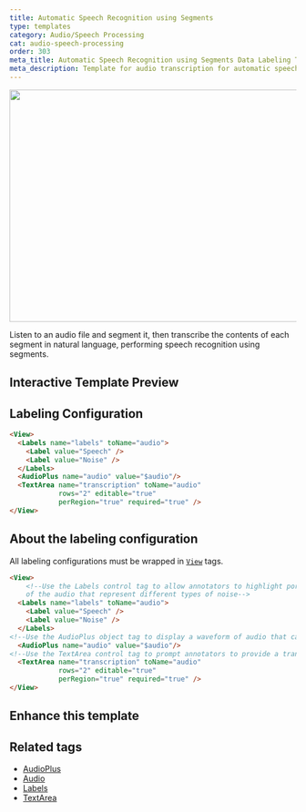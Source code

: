 ```yaml
---
title: Automatic Speech Recognition using Segments
type: templates
category: Audio/Speech Processing
cat: audio-speech-processing
order: 303
meta_title: Automatic Speech Recognition using Segments Data Labeling Template
meta_description: Template for audio transcription for automatic speech recognition segmentation use cases with Label Studio for your machine learning and data science projects.
---
```




<img src="/images/templates/automatic-speech-recognition-using-segments.png" alt="" class="gif-border" width="552px" height="408px" />

Listen to an audio file and segment it, then transcribe the contents of each segment in natural language, performing speech recognition using segments.

## Interactive Template Preview

<div id="main-preview"></div>

## Labeling Configuration

```html
<View>
  <Labels name="labels" toName="audio">
    <Label value="Speech" />
    <Label value="Noise" />
  </Labels>
  <AudioPlus name="audio" value="$audio"/>
  <TextArea name="transcription" toName="audio"
            rows="2" editable="true"
            perRegion="true" required="true" />
</View>
```

## About the labeling configuration

All labeling configurations must be wrapped in [`View`](/tags/view.html) tags.

```html
<View>
    <!--Use the Labels control tag to allow annotators to highlight portions
    of the audio that represent different types of noise-->
  <Labels name="labels" toName="audio">
    <Label value="Speech" />
    <Label value="Noise" />
  </Labels>
<!--Use the AudioPlus object tag to display a waveform of audio that can be labeled-->
  <AudioPlus name="audio" value="$audio"/>
<!--Use the TextArea control tag to prompt annotators to provide a transcript-->
  <TextArea name="transcription" toName="audio"
            rows="2" editable="true"
            perRegion="true" required="true" />
</View>
```


## Enhance this template

## Related tags

- [AudioPlus](/tags/audioplus.html)
- [Audio](/tags/audio.html)
- [Labels](/tags/labels.html)
- [TextArea](/tags/textarea.html)